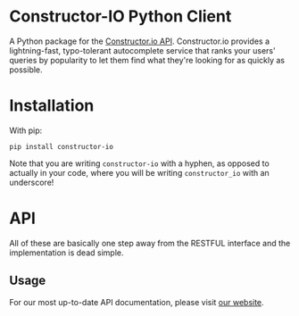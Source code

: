Constructor-IO Python Client
=====

A Python package for the [Constructor.io API](http://constructor.io/docs).  Constructor.io provides a lightning-fast, typo-tolerant autocomplete service that ranks your users' queries by popularity to let them find what they're looking for as quickly as possible.

Installation
===

With pip:

    pip install constructor-io

Note that you are writing `constructor-io` with a hyphen, as opposed to actually in your code, where you will be writing `constructor_io` with an underscore!

API
===

All of these are basically one step away from the RESTFUL interface and the implementation is dead simple.

## Usage

For our most up-to-date API documentation, please visit [our website](https://constructor.io/docs/?python#).
